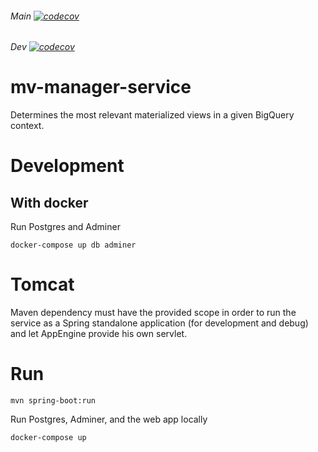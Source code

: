 ###### Main [![codecov](https://codecov.io/gh/achilio/mv-manager-service/branch/main/graph/badge.svg?token=SAABWG9HJO)](https://codecov.io/gh/achilio/mv-manager-service)

###### Dev  [![codecov](https://codecov.io/gh/achilio/mv-manager-service/branch/dev/graph/badge.svg?token=SAABWG9HJO)](https://codecov.io/gh/achilio/mv-manager-service)

# mv-manager-service

Determines the most relevant materialized views in a given BigQuery context.

# Development

## With docker

Run Postgres and Adminer

```shell script
docker-compose up db adminer
```

# Tomcat

Maven dependency must have the provided scope in order to run the service as a Spring standalone
application (for development and debug) and let AppEngine provide his own servlet.

# Run

```shell script
mvn spring-boot:run
```

Run Postgres, Adminer, and the web app locally

```shell script
docker-compose up
```